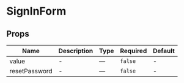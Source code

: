 # SignInForm

## Props

<!-- @vuese:SignInForm:props:start -->
|Name|Description|Type|Required|Default|
|---|---|---|---|---|
|value|-|—|`false`|-|
|resetPassword|-|—|`false`|-|

<!-- @vuese:SignInForm:props:end -->


